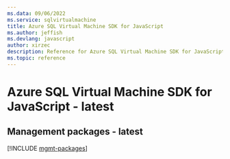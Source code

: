 ```yaml
---
ms.data: 09/06/2022
ms.service: sqlvirtualmachine
title: Azure SQL Virtual Machine SDK for JavaScript
ms.author: jeffish
ms.devlang: javascript
author: xirzec
description: Reference for Azure SQL Virtual Machine SDK for JavaScript
ms.topic: reference
---
```

# Azure SQL Virtual Machine SDK for JavaScript - latest

## Management packages - latest
[!INCLUDE [mgmt-packages](sql-virtual-machine-mgmt-index.md)]